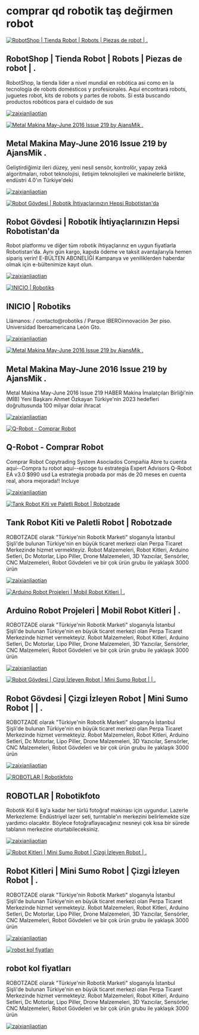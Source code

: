 # comprar qd robotik taş değirmen robot
<a href="https://mnn.zoosnet.net/LR/Chatpre.aspx?id=MNN94995150&p=https://topgrinding.com/" target="_blank">![RobotShop | Tienda Robot | Robots | Piezas de robot | .](https://github.com/technlg/images/blob/main/3.jpg)</a>
## RobotShop | Tienda Robot | Robots | Piezas de robot | .
RobotShop, la tienda líder a nivel mundial en robótica asi como en la tecnología de robots domésticos y profesionales. Aquí encontrará robots, juguetes robot, kits de robots y partes de robots. Si está buscando productos robóticos para el cuidado de sus 
<a href="https://mnn.zoosnet.net/LR/Chatpre.aspx?id=MNN94995150&p=https://topgrinding.com/" target="_blank"><img src="https://github.com/technlg/images/raw/main/chat11.jpg" alt="zaixianliaotian"/></a><a href="//whatsapp.shibangsoft.com/WhatsApp.php" ><img src="https://github.com/technlg/images/raw/main/chat11.png" alt=""></a>
<a href="https://mnn.zoosnet.net/LR/Chatpre.aspx?id=MNN94995150&p=https://topgrinding.com/" target="_blank">![Metal Makina May-June 2016 Issue 219 by AjansMik .](https://github.com/technlg/images/blob/main/59.jpg)</a>
## Metal Makina May-June 2016 Issue 219 by AjansMik .
Geliştirdiğimiz ileri düzey, yeni nesil sensör, kontrolör, yapay zekâ algoritmaları, robot teknolojisi, iletişim teknolojileri ve makinelerle birlikte, endüstri 4.0'ın Türkiye'deki 
<a href="https://mnn.zoosnet.net/LR/Chatpre.aspx?id=MNN94995150&p=https://topgrinding.com/" target="_blank"><img src="https://github.com/technlg/images/raw/main/chat11.jpg" alt="zaixianliaotian"/></a><a href="//whatsapp.shibangsoft.com/WhatsApp.php" ><img src="https://github.com/technlg/images/raw/main/chat11.png" alt=""></a>
<a href="https://mnn.zoosnet.net/LR/Chatpre.aspx?id=MNN94995150&p=https://topgrinding.com/" target="_blank">![Robot Gövdesi | Robotik İhtiyaçlarınızın Hepsi Robotistan'da](https://github.com/technlg/images/blob/main/13.jpg)</a>
## Robot Gövdesi | Robotik İhtiyaçlarınızın Hepsi Robotistan'da
Robot platformu ve diğer tüm robotik ihtiyaçlarınız en uygun fiyatlarla Robotistan'da. Aynı gün kargo, kapıda ödeme ve taksit avantajlarıyla hemen sipariş verin! E-BÜLTEN ABONELİĞİ Kampanya ve yeniliklerden haberdar olmak için e-bültenimize kayıt olun.
<a href="https://mnn.zoosnet.net/LR/Chatpre.aspx?id=MNN94995150&p=https://topgrinding.com/" target="_blank"><img src="https://github.com/technlg/images/raw/main/chat11.jpg" alt="zaixianliaotian"/></a><a href="//whatsapp.shibangsoft.com/WhatsApp.php" ><img src="https://github.com/technlg/images/raw/main/chat11.png" alt=""></a>
<a href="https://mnn.zoosnet.net/LR/Chatpre.aspx?id=MNN94995150&p=https://topgrinding.com/" target="_blank">![INICIO | Robotiks](https://github.com/technlg/images/blob/main/37.jpg)</a>
## INICIO | Robotiks
Llámanos: / contacto@robotiks / Parque IBEROinnovación 3er piso. Universidad Iberoamericana León Gto.
<a href="https://mnn.zoosnet.net/LR/Chatpre.aspx?id=MNN94995150&p=https://topgrinding.com/" target="_blank"><img src="https://github.com/technlg/images/raw/main/chat11.jpg" alt="zaixianliaotian"/></a><a href="//whatsapp.shibangsoft.com/WhatsApp.php" ><img src="https://github.com/technlg/images/raw/main/chat11.png" alt=""></a>
<a href="https://mnn.zoosnet.net/LR/Chatpre.aspx?id=MNN94995150&p=https://topgrinding.com/" target="_blank">![Metal Makina May-June 2016 Issue 219 by AjansMik .](https://github.com/technlg/images/blob/main/6.jpg)</a>
## Metal Makina May-June 2016 Issue 219 by AjansMik .
Metal Makina May-June 2016 Issue 219 HABER Makina İmalatçıları Birliği'nin (MİB) Yeni Başkanı Ahmet Özkayan Türkiye'nin 2023 hedefleri doğrultusunda 100 milyar dolar ihracat 
<a href="https://mnn.zoosnet.net/LR/Chatpre.aspx?id=MNN94995150&p=https://topgrinding.com/" target="_blank"><img src="https://github.com/technlg/images/raw/main/chat11.jpg" alt="zaixianliaotian"/></a><a href="//whatsapp.shibangsoft.com/WhatsApp.php" ><img src="https://github.com/technlg/images/raw/main/chat11.png" alt=""></a>
<a href="https://mnn.zoosnet.net/LR/Chatpre.aspx?id=MNN94995150&p=https://topgrinding.com/" target="_blank">![Q-Robot - Comprar Robot](https://github.com/technlg/images/blob/main/27.jpg)</a>
## Q-Robot - Comprar Robot
Comprar Robot Copytrading System Asociados Compañia Abre tu cuenta aquí--Compra tu robot aquí--escoge tu estrategia Expert Advisors Q-Robot EA v3.0 $990 usd La estrategia probada por más de 20 meses en cuenta real, ahora mejorada!! Incluye 
<a href="https://mnn.zoosnet.net/LR/Chatpre.aspx?id=MNN94995150&p=https://topgrinding.com/" target="_blank"><img src="https://github.com/technlg/images/raw/main/chat11.jpg" alt="zaixianliaotian"/></a><a href="//whatsapp.shibangsoft.com/WhatsApp.php" ><img src="https://github.com/technlg/images/raw/main/chat11.png" alt=""></a>
<a href="https://mnn.zoosnet.net/LR/Chatpre.aspx?id=MNN94995150&p=https://topgrinding.com/" target="_blank">![Tank Robot Kiti ve Paletli Robot | Robotzade](https://github.com/technlg/images/blob/main/56.jpg)</a>
## Tank Robot Kiti ve Paletli Robot | Robotzade
ROBOTZADE olarak "Türkiye'nin Robotik Marketi" sloganıyla İstanbul Şişli'de bulunan Türkiye'nin en büyük ticaret merkezi olan Perpa Ticaret Merkezinde hizmet vermekteyiz. Robot Malzemeleri, Robot Kitleri, Arduino Setleri, Dc Motorlar, Lipo Piller, Drone Malzemeleri, 3D Yazıcılar, Sensörler, CNC Malzemeleri, Robot Gövdeleri ve bir çok ürün grubu ile yaklaşık 3000 ürün 
<a href="https://mnn.zoosnet.net/LR/Chatpre.aspx?id=MNN94995150&p=https://topgrinding.com/" target="_blank"><img src="https://github.com/technlg/images/raw/main/chat11.jpg" alt="zaixianliaotian"/></a><a href="//whatsapp.shibangsoft.com/WhatsApp.php" ><img src="https://github.com/technlg/images/raw/main/chat11.png" alt=""></a>
<a href="https://mnn.zoosnet.net/LR/Chatpre.aspx?id=MNN94995150&p=https://topgrinding.com/" target="_blank">![Arduino Robot Projeleri | Mobil Robot Kitleri | .](https://github.com/technlg/images/blob/main/65.jpg)</a>
## Arduino Robot Projeleri | Mobil Robot Kitleri | .
ROBOTZADE olarak "Türkiye'nin Robotik Marketi" sloganıyla İstanbul Şişli'de bulunan Türkiye'nin en büyük ticaret merkezi olan Perpa Ticaret Merkezinde hizmet vermekteyiz. Robot Malzemeleri, Robot Kitleri, Arduino Setleri, Dc Motorlar, Lipo Piller, Drone Malzemeleri, 3D Yazıcılar, Sensörler, CNC Malzemeleri, Robot Gövdeleri ve bir çok ürün grubu ile yaklaşık 3000 ürün 
<a href="https://mnn.zoosnet.net/LR/Chatpre.aspx?id=MNN94995150&p=https://topgrinding.com/" target="_blank"><img src="https://github.com/technlg/images/raw/main/chat11.jpg" alt="zaixianliaotian"/></a><a href="//whatsapp.shibangsoft.com/WhatsApp.php" ><img src="https://github.com/technlg/images/raw/main/chat11.png" alt=""></a>
<a href="https://mnn.zoosnet.net/LR/Chatpre.aspx?id=MNN94995150&p=https://topgrinding.com/" target="_blank">![Robot Gövdesi | Çizgi İzleyen Robot | Mini Sumo Robot | | .](https://github.com/technlg/images/blob/main/29.jpg)</a>
## Robot Gövdesi | Çizgi İzleyen Robot | Mini Sumo Robot | | .
ROBOTZADE olarak "Türkiye'nin Robotik Marketi" sloganıyla İstanbul Şişli'de bulunan Türkiye'nin en büyük ticaret merkezi olan Perpa Ticaret Merkezinde hizmet vermekteyiz. Robot Malzemeleri, Robot Kitleri, Arduino Setleri, Dc Motorlar, Lipo Piller, Drone Malzemeleri, 3D Yazıcılar, Sensörler, CNC Malzemeleri, Robot Gövdeleri ve bir çok ürün grubu ile yaklaşık 3000 ürün 
<a href="https://mnn.zoosnet.net/LR/Chatpre.aspx?id=MNN94995150&p=https://topgrinding.com/" target="_blank"><img src="https://github.com/technlg/images/raw/main/chat11.jpg" alt="zaixianliaotian"/></a><a href="//whatsapp.shibangsoft.com/WhatsApp.php" ><img src="https://github.com/technlg/images/raw/main/chat11.png" alt=""></a>
<a href="https://mnn.zoosnet.net/LR/Chatpre.aspx?id=MNN94995150&p=https://topgrinding.com/" target="_blank">![ROBOTLAR | Robotikfoto](https://github.com/technlg/images/blob/main/42.jpg)</a>
## ROBOTLAR | Robotikfoto
Robotik Kol 6 kg'a kadar her türlü fotoğraf makinası için uygundur. Lazerle Merkezleme: Endüstriyel lazer seti, turntable'ın merkezini belirlemekte size yardımcı olacaktır. Böylece fotoğraflayacağınız nesneyi çok kısa bir sürede tablanın merkezine oturtabileceksiniz.
<a href="https://mnn.zoosnet.net/LR/Chatpre.aspx?id=MNN94995150&p=https://topgrinding.com/" target="_blank"><img src="https://github.com/technlg/images/raw/main/chat11.jpg" alt="zaixianliaotian"/></a><a href="//whatsapp.shibangsoft.com/WhatsApp.php" ><img src="https://github.com/technlg/images/raw/main/chat11.png" alt=""></a>
<a href="https://mnn.zoosnet.net/LR/Chatpre.aspx?id=MNN94995150&p=https://topgrinding.com/" target="_blank">![Robot Kitleri | Mini Sumo Robot | Çizgi İzleyen Robot | .](https://github.com/technlg/images/blob/main/34.jpg)</a>
## Robot Kitleri | Mini Sumo Robot | Çizgi İzleyen Robot | .
ROBOTZADE olarak "Türkiye'nin Robotik Marketi" sloganıyla İstanbul Şişli'de bulunan Türkiye'nin en büyük ticaret merkezi olan Perpa Ticaret Merkezinde hizmet vermekteyiz. Robot Malzemeleri, Robot Kitleri, Arduino Setleri, Dc Motorlar, Lipo Piller, Drone Malzemeleri, 3D Yazıcılar, Sensörler, CNC Malzemeleri, Robot Gövdeleri ve bir çok ürün grubu ile yaklaşık 3000 ürün 
<a href="https://mnn.zoosnet.net/LR/Chatpre.aspx?id=MNN94995150&p=https://topgrinding.com/" target="_blank"><img src="https://github.com/technlg/images/raw/main/chat11.jpg" alt="zaixianliaotian"/></a><a href="//whatsapp.shibangsoft.com/WhatsApp.php" ><img src="https://github.com/technlg/images/raw/main/chat11.png" alt=""></a>
<a href="https://mnn.zoosnet.net/LR/Chatpre.aspx?id=MNN94995150&p=https://topgrinding.com/" target="_blank">![robot kol fiyatları](https://github.com/technlg/images/blob/main/12.jpg)</a>
## robot kol fiyatları
ROBOTZADE olarak "Türkiye'nin Robotik Marketi" sloganıyla İstanbul Şişli'de bulunan Türkiye'nin en büyük ticaret merkezi olan Perpa Ticaret Merkezinde hizmet vermekteyiz. Robot Malzemeleri, Robot Kitleri, Arduino Setleri, Dc Motorlar, Lipo Piller, Drone Malzemeleri, 3D Yazıcılar, Sensörler, CNC Malzemeleri, Robot Gövdeleri ve bir çok ürün grubu ile yaklaşık 3000 ürün 
<a href="https://mnn.zoosnet.net/LR/Chatpre.aspx?id=MNN94995150&p=https://topgrinding.com/" target="_blank"><img src="https://github.com/technlg/images/raw/main/chat11.jpg" alt="zaixianliaotian"/></a><a href="//whatsapp.shibangsoft.com/WhatsApp.php" ><img src="https://github.com/technlg/images/raw/main/chat11.png" alt=""></a>
